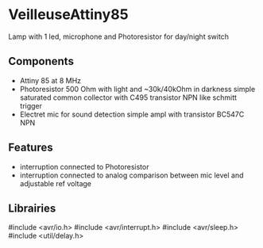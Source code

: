 # VeilleuseAttiny85

Lamp with 1 led, microphone and Photoresistor for day/night switch

## Components
  - Attiny 85 at 8 MHz
  - Photoresistor 500 Ohm with light and ~30k/40kOhm in darkness
    simple saturated common collector with C495 transistor NPN like schmitt trigger
  - Electret mic for sound detection
    simple ampl with transistor BC547C NPN
    
## Features
  - interruption connected to Photoresistor
  - interruption connected to analog comparison between mic level and adjustable ref voltage
  
## Librairies
  #include <avr/io.h>
  #include <avr/interrupt.h>
  #include <avr/sleep.h>
  #include <util/delay.h>

